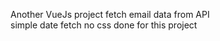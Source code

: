  Another VueJs project
 fetch email data from API  
 simple date fetch  no css done for this project          
